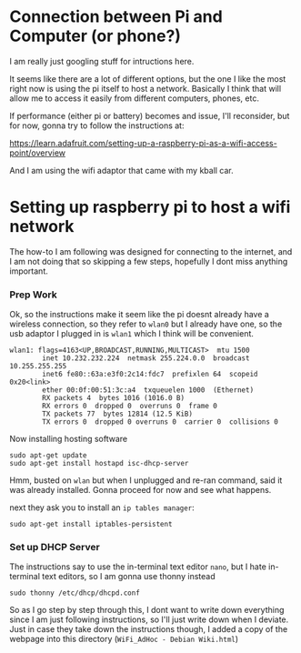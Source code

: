 # Connection between Pi and Computer (or phone?)

I am really just googling stuff for intructions here.

It seems like there are a lot of different options, but the one I like the most right now is using the pi itself to host a network.  Basically I think that will allow me to access it easily from different computers, phones, etc.

If performance (either pi or battery) becomes and issue, I'll reconsider, but for now, gonna try to follow the instructions at:

https://learn.adafruit.com/setting-up-a-raspberry-pi-as-a-wifi-access-point/overview

And I am using the wifi adaptor that came with my kball car.

# Setting up raspberry pi to host a wifi network

The how-to I am following was designed for connecting to the internet, and I am not doing that so skipping a few steps, hopefully I dont miss anything important.

### Prep Work

Ok, so the instructions make it seem like the pi doesnt already have a wireless connection, so they refer to `wlan0` but I already have one, so the usb adaptor I plugged in is `wlan1` which I think will be convenient.

```
wlan1: flags=4163<UP,BROADCAST,RUNNING,MULTICAST>  mtu 1500
        inet 10.232.232.224  netmask 255.224.0.0  broadcast 10.255.255.255
        inet6 fe80::63a:e3f0:2c14:fdc7  prefixlen 64  scopeid 0x20<link>
        ether 00:0f:00:51:3c:a4  txqueuelen 1000  (Ethernet)
        RX packets 4  bytes 1016 (1016.0 B)
        RX errors 0  dropped 0  overruns 0  frame 0
        TX packets 77  bytes 12814 (12.5 KiB)
        TX errors 0  dropped 0 overruns 0  carrier 0  collisions 0
```

Now installing hosting software

```
sudo apt-get update
sudo apt-get install hostapd isc-dhcp-server
```

Hmm, busted on `wlan` but when I unplugged and re-ran command, said it was already installed.  Gonna proceed for now and see what happens.

next they ask you to install an `ip tables manager`:

```
sudo apt-get install iptables-persistent
```

### Set up DHCP Server

The instructions say to use the in-terminal text editor `nano`, but I hate in-terminal text editors, so I am gonna use thonny instead

```
sudo thonny /etc/dhcp/dhcpd.conf
```

So as I go step by step through this, I dont want to write down everything since I am just following instructions, so I'll just write down when I deviate.  Just in case they take down the instructions though, I added a copy of the webpage into this directory (`WiFi_AdHoc - Debian Wiki.html`)





